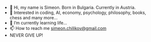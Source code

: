 - 👋 Hi, my name is Simeon. Born in Bulgaria. Currently in Austria.
- 👀 Interested in coding, AI, economy, psychology, philosophy, books, chess and many more...
- 🌱 I’m currently learning life...
- 📫 How to reach me simeon.chilikov@gmail.com
- NEVER GIVE UP!
